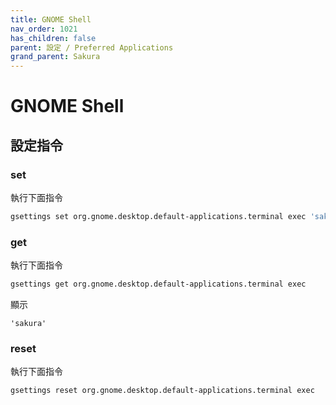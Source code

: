 ```yaml
---
title: GNOME Shell
nav_order: 1021
has_children: false
parent: 設定 / Preferred Applications
grand_parent: Sakura
---
```



# GNOME Shell


## 設定指令


### set

執行下面指令

``` sh
gsettings set org.gnome.desktop.default-applications.terminal exec 'sakura'
```


### get

執行下面指令

``` sh
gsettings get org.gnome.desktop.default-applications.terminal exec
```

顯示

```
'sakura'
```


### reset

執行下面指令

``` sh
gsettings reset org.gnome.desktop.default-applications.terminal exec
```
